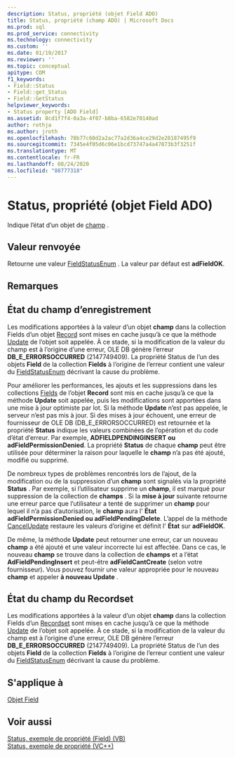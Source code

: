 ```yaml
---
description: Status, propriété (objet Field ADO)
title: Status, propriété (champ ADO) | Microsoft Docs
ms.prod: sql
ms.prod_service: connectivity
ms.technology: connectivity
ms.custom: ''
ms.date: 01/19/2017
ms.reviewer: ''
ms.topic: conceptual
apitype: COM
f1_keywords:
- Field::Status
- Field::get_Status
- Field::GetStatus
helpviewer_keywords:
- Status property [ADO Field]
ms.assetid: 8cd1f7f4-0a3a-4f07-b8ba-6582e70140ad
author: rothja
ms.author: jroth
ms.openlocfilehash: 70b77c60d2a2ac77a2d36a4ce29d2e20187495f9
ms.sourcegitcommit: 7345e4f05d6c06e1bcd73747a4a47873b3f3251f
ms.translationtype: MT
ms.contentlocale: fr-FR
ms.lasthandoff: 08/24/2020
ms.locfileid: "88777318"
---
```

# <a name="status-property-ado-field"></a>Status, propriété (objet Field ADO)
Indique l’état d’un objet de [champ](./field-object.md) .  
  
## <a name="return-value"></a>Valeur renvoyée  
 Retourne une valeur [FieldStatusEnum](./fieldstatusenum.md) . La valeur par défaut est **adFieldOK**.  
  
## <a name="remarks"></a>Remarques  
  
## <a name="record-field-status"></a>État du champ d’enregistrement  
 Les modifications apportées à la valeur d’un objet **champ** dans la collection Fields d’un objet [Record](./record-object-ado.md) sont mises en cache jusqu’à ce que la méthode [Update](./update-method.md) de l’objet soit appelée. À ce stade, si la modification de la valeur du champ est à l’origine d’une erreur, OLE DB génère l’erreur **DB_E_ERRORSOCCURRED** (2147749409). La propriété Status de l’un des objets **Field** de la collection **Fields** à l’origine de l’erreur contient une valeur du [FieldStatusEnum](./fieldstatusenum.md) décrivant la cause du problème.  
  
 Pour améliorer les performances, les ajouts et les suppressions dans les collections [Fields](./fields-collection-ado.md) de l’objet **Record** sont mis en cache jusqu’à ce que la méthode **Update** soit appelée, puis les modifications sont apportées dans une mise à jour optimiste par lot. Si la méthode **Update** n’est pas appelée, le serveur n’est pas mis à jour. Si des mises à jour échouent, une erreur de fournisseur de OLE DB (DB_E_ERRORSOCCURRED) est retournée et la propriété **Status** indique les valeurs combinées de l’opération et du code d’état d’erreur. Par exemple, **ADFIELDPENDINGINSERT ou adFieldPermissionDenied**. La propriété **Status** de chaque **champ** peut être utilisée pour déterminer la raison pour laquelle le **champ** n’a pas été ajouté, modifié ou supprimé.  
  
 De nombreux types de problèmes rencontrés lors de l’ajout, de la modification ou de la suppression d’un **champ** sont signalés via la propriété **Status** . Par exemple, si l’utilisateur supprime un **champ**, il est marqué pour suppression de la collection de **champs** . Si la **mise à jour** suivante retourne une erreur parce que l’utilisateur a tenté de supprimer un **champ** pour lequel il n’a pas d’autorisation, le **champ** aura l' **État** **adFieldPermissionDenied ou adFieldPendingDelete**. L’appel de la méthode [CancelUpdate](./cancelupdate-method-ado.md) restaure les valeurs d’origine et définit l' **État** sur **adFieldOK**.  
  
 De même, la méthode **Update** peut retourner une erreur, car un nouveau **champ** a été ajouté et une valeur incorrecte lui est affectée. Dans ce cas, le nouveau **champ** se trouve dans la collection de **champs** et a l’état **AdFieldPendingInsert** et peut-être **adFieldCantCreate** (selon votre fournisseur). Vous pouvez fournir une valeur appropriée pour le nouveau **champ** et appeler **à nouveau Update** .  
  
## <a name="recordset-field-status"></a>État du champ du Recordset  
 Les modifications apportées à la valeur d’un objet **champ** dans la collection Fields d’un [Recordset](./recordset-object-ado.md) sont mises en cache jusqu’à ce que la méthode [Update](./update-method.md) de l’objet soit appelée. À ce stade, si la modification de la valeur du champ est à l’origine d’une erreur, OLE DB génère l’erreur **DB_E_ERRORSOCCURRED** (2147749409). La propriété Status de l’un des objets **Field** de la collection **Fields** à l’origine de l’erreur contient une valeur du [FieldStatusEnum](./fieldstatusenum.md) décrivant la cause du problème.  
  
## <a name="applies-to"></a>S'applique à  
 [Objet Field](./field-object.md)  
  
## <a name="see-also"></a>Voir aussi  
 [Status, exemple de propriété (Field) (VB)](./status-property-example-field-vb.md)   
 [Status, exemple de propriété (VC++)](./status-property-example-vc.md)